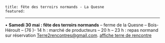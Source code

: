 	title: fête des terroirs normands - La Quesne
	featured:
---

•	**Samedi 30 mai : fête des terroirs normands** – ferme de la Quesne – Bois-Héroult – (76 )- 14 h : marché de producteurs – 20 h – 23 h : repas normand sur réservation <Terre2rencontres@gmail.com>. [affiche terre de rencontre](http://terroirs-normands.com/evenements/)
